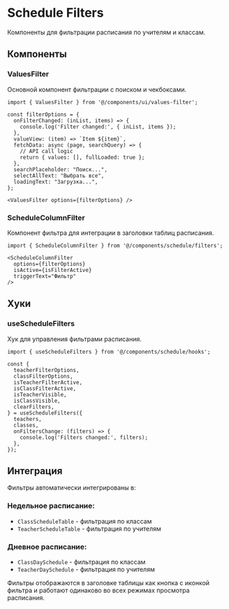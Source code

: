 # Schedule Filters

Компоненты для фильтрации расписания по учителям и классам.

## Компоненты

### ValuesFilter

Основной компонент фильтрации с поиском и чекбоксами.

```tsx
import { ValuesFilter } from '@/components/ui/values-filter';

const filterOptions = {
  onFilterChanged: (inList, items) => {
    console.log('Filter changed:', { inList, items });
  },
  valueView: (item) => `Item ${item}`,
  fetchData: async (page, searchQuery) => {
    // API call logic
    return { values: [], fullLoaded: true };
  },
  searchPlaceholder: "Поиск...",
  selectAllText: "Выбрать все",
  loadingText: "Загрузка...",
};

<ValuesFilter options={filterOptions} />
```

### ScheduleColumnFilter

Компонент фильтра для интеграции в заголовки таблиц расписания.

```tsx
import { ScheduleColumnFilter } from '@/components/schedule/filters';

<ScheduleColumnFilter
  options={filterOptions}
  isActive={isFilterActive}
  triggerText="Фильтр"
/>
```

## Хуки

### useScheduleFilters

Хук для управления фильтрами расписания.

```tsx
import { useScheduleFilters } from '@/components/schedule/hooks';

const {
  teacherFilterOptions,
  classFilterOptions,
  isTeacherFilterActive,
  isClassFilterActive,
  isTeacherVisible,
  isClassVisible,
  clearFilters,
} = useScheduleFilters({
  teachers,
  classes,
  onFiltersChange: (filters) => {
    console.log('Filters changed:', filters);
  },
});
```

## Интеграция

Фильтры автоматически интегрированы в:

### Недельное расписание:
- `ClassScheduleTable` - фильтрация по классам
- `TeacherScheduleTable` - фильтрация по учителям

### Дневное расписание:
- `ClassDaySchedule` - фильтрация по классам
- `TeacherDaySchedule` - фильтрация по учителям

Фильтры отображаются в заголовке таблицы как кнопка с иконкой фильтра и работают одинаково во всех режимах просмотра расписания.

